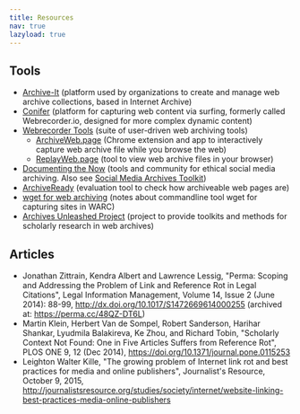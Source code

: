 ```yaml
---
title: Resources
nav: true
lazyload: true
---
```


## Tools 

- [Archive-It](https://archive-it.org/) (platform used by organizations to create and manage web archive collections, based in Internet Archive)
- [Conifer](https://conifer.rhizome.org/) (platform for capturing web content via surfing, formerly called Webrecorder.io, designed for more complex dynamic content)
- [Webrecorder Tools](https://webrecorder.net/) (suite of user-driven web archiving tools)
    - [ArchiveWeb.page](https://archiveweb.page/) (Chrome extension and app to interactively capture web archive file while you browse the web)
    - [ReplayWeb.page](https://replayweb.page/) (tool to view web archive files in your browser)
- [Documenting the Now](https://www.docnow.io/) (tools and community for ethical social media archiving. Also see [Social Media Archives Toolkit](https://www.lib.ncsu.edu/social-media-archives-toolkit))
- [ArchiveReady](https://archiveready.com/) (evaluation tool to check how archiveable web pages are)
- [wget for web archiving](https://evanwill.github.io/_drafts/notes/wget-archives.html) (notes about commandline tool wget for capturing sites in WARC)
- [Archives Unleashed Project](https://archivesunleashed.org/) (project to provide toolkits and methods for scholarly research in web archives)

## Articles

- Jonathan Zittrain, Kendra Albert and Lawrence Lessig, "Perma: Scoping and Addressing the Problem of Link and Reference Rot in Legal Citations", Legal Information Management, Volume 14, Issue 2 (June 2014): 88-99, <http://dx.doi.org/10.1017/S1472669614000255> (archived at: <https://perma.cc/48QZ-DT6L>)
- Martin Klein, Herbert Van de Sompel, Robert Sanderson, Harihar Shankar, Lyudmila Balakireva, Ke Zhou, and Richard Tobin, "Scholarly Context Not Found: One in Five Articles Suffers from Reference Rot", PLOS ONE 9, 12 (Dec 2014), <https://doi.org/10.1371/journal.pone.0115253>
- Leighton Walter Kille, "The growing problem of Internet link rot and best practices for media and online publishers", Journalist's Resource, October 9, 2015, <http://journalistsresource.org/studies/society/internet/website-linking-best-practices-media-online-publishers>

